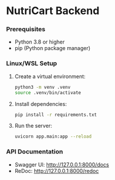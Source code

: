 # NutriCart Backend

### Prerequisites
- Python 3.8 or higher
- pip (Python package manager)

### Linux/WSL Setup
1. Create a virtual environment:
   ```bash
   python3 -m venv .venv
   source .venv/bin/activate
   ```

2. Install dependencies:
   ```bash
   pip install -r requirements.txt
   ```

3. Run the server:
   ```bash
   uvicorn app.main:app --reload
   ```

### API Documentation
- Swagger UI: http://127.0.0.1:8000/docs
- ReDoc: http://127.0.0.1:8000/redoc

